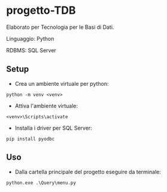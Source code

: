 # progetto-TDB

Elaborato per Tecnologia per le Basi di Dati.

Linguaggio: Python

RDBMS: SQL Server

## Setup

- Crea un ambiente virtuale per python:
```
python -m venv <venv>
```
- Attiva l'ambiente virtuale:
```
<venv>\Scripts\activate
```
- Installa i driver per SQL Server:
```
pip install pyodbc
```
## Uso

- Dalla cartella principale del progetto eseguire da terminale:
```
python.exe .\Query\menu.py
```